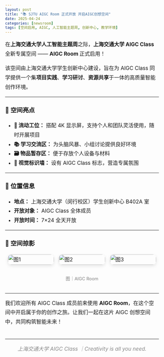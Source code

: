 ```yaml
---
layout: post
title: "📚 SJTU AIGC Room 正式开放 开启AIGC创想空间"
date: 2025-04-24
categories: [newsroom]
tags: [空间启用, AIGC, 人工智能主题周, 创新中心, 教学环境]
---
```


<div style="font-size: 17px; line-height: 1.8em;">

<p>在<strong>上海交通大学人工智能主题周</strong>之际，<strong>上海交通大学 AIGC Class</strong>全新专属空间 —— <strong>AIGC Room </strong> 正式启用！</p>

<p>该空间由上海交通大学学生创新中心建设，旨在为 AIGC Class 同学提供一个集<strong>项目实践</strong>、<strong>学习研讨</strong>、<strong>资源共享</strong>于一体的高质量智能创作环境。</p>

<hr>

<h3>🌟 空间亮点</h3>
<ul style="margin-top: 10px;">
  <li><strong>💼 流动工位：</strong> 搭配 4K 显示屏，支持个人和团队灵活使用，随时开展项目</li>
  <li><strong>📚 学习交流区：</strong> 为头脑风暴、小组讨论提供良好环境</li>
  <li><strong>🗃️ 物品暂存区：</strong> 便于存放个人设备与材料</li>
  <li><strong>🎨 视觉标识墙：</strong> 设有 AIGC Class 标志，营造专属氛围</li>
</ul>

<hr>

<h3>📍 位置信息</h3>
<ul style="margin-top: 10px;">
  <li><strong>地点：</strong> 上海交通大学（闵行校区）学生创新中心 B402A 室</li>
  <li><strong>开放对象：</strong> AIGC Class 全体成员</li>
  <li><strong>开放时间：</strong> 7×24 全天开放</li>
</ul>

<hr>

<h3>📸 空间掠影</h3>
<div class="room-gallery" style="display: flex; flex-wrap: wrap; gap: 1rem; justify-content: center;">

  <div style="flex: 1 1 300px; max-width: 30%;">
    <img src="{{ site.github.url }}/assets/img/posts/aigc-room-opening.webp" alt="图1" style="width: 100%; border-radius: 12px; box-shadow: 0 4px 12px rgba(0,0,0,0.1);">
  </div>

  <div style="flex: 1 1 300px; max-width: 30%;">
    <img src="{{ site.github.url }}/assets/img/posts/aigc-room-2.webp" alt="图2" style="width: 100%; border-radius: 12px; box-shadow: 0 4px 12px rgba(0,0,0,0.1);">
  </div>

  <div style="flex: 1 1 300px; max-width: 30%;">
    <img src="{{ site.github.url }}/assets/img/posts/aigc-room-3.webp" alt="图3" style="width: 100%; border-radius: 12px; box-shadow: 0 4px 12px rgba(0,0,0,0.1);">
  </div>

  <p style="text-align: center; color: gray; font-size: 0.9rem;">图｜AIGC Room</p>
</div>


<hr>

<p>我们欢迎所有 AIGC Class 成员前来使用 <strong>AIGC Room</strong>，在这个空间中开启属于你的创作之旅。让我们一起在这片 AIGC 创想空间中，共同构筑智能未来！</p>

<hr style="margin-top: 40px;">
<p style="text-align: center; font-style: italic; color: #888;">上海交通大学 AIGC Class ｜Creativity is all you need.</p>

</div>
